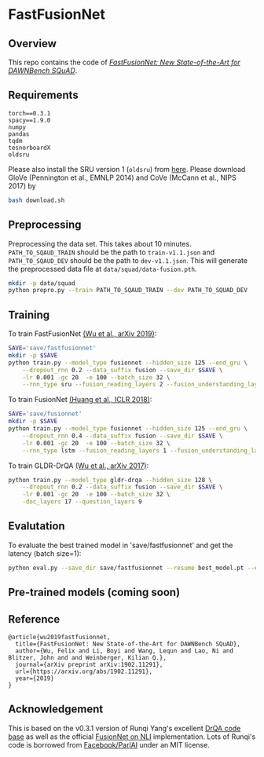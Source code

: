 # FastFusionNet

## Overview
This repo contains the code of [_FastFusionNet: New State-of-the-Art for DAWNBench SQuAD_](https://arxiv.org/abs/1902.11291).

## Requirements
```
torch==0.3.1
spacy==1.9.0
numpy
pandas
tqdm
tesnorboardX
oldsru
```
Please also install the SRU version 1 (`oldsru`) from [here](https://github.com/felixgwu/oldsru).
Please download GloVe (Pennington et al., EMNLP 2014) and CoVe (McCann et al., NIPS 2017) by
```sh
bash download.sh
```

## Preprocessing
Preprocessing the data set. This takes about 10 minutes.
`PATH_TO_SQAUD_TRAIN` should be the path to `train-v1.1.json` and `PATH_TO_SQAUD_DEV` should be the path to `dev-v1.1.json`. This will generate the preprocessed data file at `data/squad/data-fusion.pth`.
```sh
mkdir -p data/squad
python prepro.py --train PATH_TO_SQAUD_TRAIN --dev PATH_TO_SQUAD_DEV
```

## Training
To train FastFusionNet [(Wu et al., arXiv 2019)](https://arxiv.org/abs/1902.11291v1):
```sh
SAVE='save/fastfusionnet'
mkdir -p $SAVE
python train.py --model_type fusionnet --hidden_size 125 --end_gru \
    --dropout_rnn 0.2 --data_suffix fusion --save_dir $SAVE \
    -lr 0.001 -gc 20  -e 100 --batch_size 32 \
    --rnn_type sru --fusion_reading_layers 2 --fusion_understanding_layers 2 --fusion_final_layers 2
```

To train FusionNet [(Huang et al., ICLR 2018)](https://arxiv.org/abs/1711.07341):
```sh
SAVE='save/fusionnet'
mkdir -p $SAVE
python train.py --model_type fusionnet --hidden_size 125 --end_gru \
    --dropout_rnn 0.4 --data_suffix fusion --save_dir $SAVE \
    -lr 0.001 -gc 20  -e 100 --batch_size 32 \
    --rnn_type lstm --fusion_reading_layers 1 --fusion_understanding_layers 1 --fusion_final_layers 1 --use_cove
```

To train GLDR-DrQA [(Wu et al., arXiv 2017)](https://arxiv.org/abs/1711.04352):
```sh
python train.py --model_type gldr-drqa --hidden_size 128 \
    --dropout_rnn 0.2 --data_suffix fusion --save_dir $SAVE \
    -lr 0.001 -gc 20  -e 100 --batch_size 32 \
    -doc_layers 17 --question_layers 9
```

## Evalutation
To evaluate the best trained model in 'save/fastfusionnet' and get the latency (batch size=1):
```sh
python eval.py --save_dir save/fastfusionnet --resume best_model.pt --eval_batch_size 1
```

## Pre-trained models (coming soon)

## Reference
```
@article{wu2019fastfusionnet,
  title={FastFusionNet: New State-of-the-Art for DAWNBench SQuAD},
  author={Wu, Felix and Li, Boyi and Wang, Lequn and Lao, Ni and Blitzer, John and and Weinberger, Kilian Q.},
  journal={arXiv preprint arXiv:1902.11291},
  url={https://arxiv.org/abs/1902.11291},
  year={2019}
}
```
## Acknowledgement
This is based on the v0.3.1 version of Runqi Yang's excellent [DrQA code base](https://github.com/hitvoice/DrQA/tree/4ad445276373173d7f5845352a4fff910bf1239e) as well as the official [FusionNet on NLI](https://github.com/momohuang/FusionNet-NLI) implementation.
Lots of Runqi's code is borrowed from [Facebook/ParlAI](https://github.com/facebookresearch/ParlAI/) under an MIT license.
